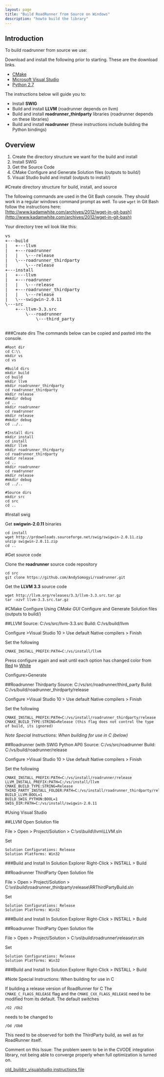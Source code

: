 ```yaml
---
layout: page
title: "Build RoadRunner from Source on Windows"
description: "howto build the library"
---
```


## Introduction

To build roadrunner from source we use:

Download and install the following prior to starting. These are the download links.
* [CMake](http://www.cmake.org/files/v2.8/cmake-2.8.12.1-win32-x86.exe)
* <a href="http://msdn.microsoft.com/en-us/library/dd831853(v=vs.100).aspx">Microsoft Visual Studio</a>
* [Python 2.7](http://python.org/ftp/python/2.7.6/python-2.7.6.msi)

The instructions below will guide you to:
 * Install **SWIG**
 * Build and install **LLVM** (roadrunner depends on llvm)
 * Build and install **roadrunner_thirdparty** libraries (roadrunner depends on these libraries)
 * Build and install **roadrunner** (these instructions include building the Python bindings)

## Overview
1. Create the directory structure we want for the build and install
2. Install SWIG
3. Get the Source Code
4. CMake Configure and Generate Solution files (outputs to build/)
5. Visual Studio build and install (outputs to install/)


#Create directory structure for build, install, and source

The following commands are used in the Git Bash console. They should work in a regular windows command prompt as well.  To use `wget` in Git Bash follow the instructions here: [http://www.kadamwhite.com/archives/2012/wget-in-git-bash](http://www.kadamwhite.com/archives/2012/wget-in-git-bash)

Your directory tree wil look like this:

<pre>
vs
+---build
|   +---llvm
|   +---roadrunner
|   |   \---release
|   \---roadrunner_thirdparty
|       \---release
+---install
|   +---llvm
|   +---roadrunner
|   |   \---release
|   +---roadrunner_thirdparty
|   |   \---release
|   \---swigwin-2.0.11
\---src
    +---llvm-3.3.src
        \---roadrunner
	        \---third_party

</pre>


###Create dirs
The commands below can be copied and pasted into the console.

    #Root dir
    cd C:\\
    mkdir vs
    cd vs

    #Build dirs
    mkdir build
    cd build
    mkdir llvm
    mkdir roadrunner_thirdparty
    cd roadrunner_thirdparty
    mkdir release
    #mkdir debug
    cd ..
    mkdir roadrunner
    cd roadrunner
    mkdir release
    #mkdir debug
    cd ../..

    #Install dirs
    mkdir install
    cd install
    mkdir llvm
    mkdir roadrunner_thirdparty
    cd roadrunner_thirdparty
    mkdir release
    cd ..
    mkdir roadrunner
    cd roadrunner
    mkdir release
    #mkdir debug
    cd ../..

    #Source dirs
    mkdir src
    cd src
    cd ..

   
#Install swig

Get **swigwin-2.0.11** binaries
    
    cd install
    wget http://prdownloads.sourceforge.net/swig/swigwin-2.0.11.zip
    unzip swigwin-2.0.11.zip
    cd ..

#Get source code

Clone the **roadrunner** source code repository
 
    cd src
    git clone https://github.com/AndySomogyi/roadrunner.git

Get the **LLVM 3.3** source code

    wget http://llvm.org/releases/3.3/llvm-3.3.src.tar.gz
    tar -xzvf llvm-3.3.src.tar.gz



#CMake Configure
Using *CMake GUI* Configure and Generate Solution files (outputs to build/)

##LLVM
    Source: C:/vs/src/llvm-3.3.src
    Build: C:/vs/build/llvm

Configure >Visual Studio 10 > Use default Native compilers > Finish

Set the following

    CMAKE_INSTALL_PREFIX:PATH=C:/vs/install/llvm

Press configure again and wait until each option has changed color from [Red](assets/images/ThirdPartyCMake.jpg) to [White](assets/images/ThirdPartyCMakeB.jpg)

Configure>Generate

##Roadrunner Thirdparty
    Source: C:/vs/src/roadrunner/third_party
    Build: C:/vs/build/roadrunner_thirdparty/release

Configure >Visual Studio 10 > Use default Native compilers > Finish

Set the following

    CMAKE_INSTALL_PREFIX:PATH=C:/vs/install/roadrunner_thirdparty/release
    CMAKE_BUILD_TYPE:STRING=Release (this flag does not control the type of build, its ignored)

*Note Special Instructions: When building for use in C (below)*

##Roadrunner (with SWIG Python API)
    Source: C:/vs/src/roadrunner
    Build: C:/vs/build/roadrunner/release

Configure >Visual Studio 10 > Use default Native compilers > Finish

Set the following

    CMAKE_INSTALL_PREFIX:PATH=C:/vs/install/roadrunner/release
    LLVM_INSTALL_PREFIX:PATH=C:/vs/install/llvm
    CMAKE_BUILD_TYPE:STRING=Release
    THIRD_PARTY_INSTALL_FOLDER:PATH=C:/vs/install/roadrunner_thirdparty/release
    BUILD_LLVM:BOOL=1
    BUILD_SWIG_PYTHON:BOOL=1
    SWIG_DIR:PATH=C:/vs/install/swigwin-2.0.11

#Using Visual Studio

##LLVM
Open Solution file

File > Open > Project/Solution > C:\vs\build\llvm\LLVM.sln

Set

    Solution Configurations: Release
    Solution Platforms: Win32

###Build and Install
In Solution Explorer Right-Click > INSTALL > Build

##Roadrunner ThirdParty
Open Solution file

File > Open > Project/Solution > C:\vs\build\roadrunner_thirdparty\release\RRThirdPartyBuild.sln

Set

    Solution Configurations: Release
    Solution Platforms: Win32

###Build and Install
In Solution Explorer Right-Click > INSTALL > Build

##Roadrunner ThirdParty
Open Solution file

File > Open > Project/Solution > C:\vs\build\roadrunner\release\rr.sln

Set

    Solution Configurations: Release
    Solution Platforms: Win32

###Build and Install
In Solution Explorer Right-Click > INSTALL > Build



#Note Special Instructions: When building for use in C 

If building a release version of RoadRunner for C 
The `CMAKE_C_FLAGS_RELEASE` flag and the `CMAKE_CXX_FLAGS_RELEASE` need to be modified from its default. The default switches 

    /O2 /Ob2

needs to be changed to

    /Od /Ob0

This need to be observed for both the ThirdParty build, as well as for RoadRunner itself.

Comment on this Issue: The problem seem to be in the CVODE integration library, not being able to converge properly when full optimization is turned on.

[old_buildrr_visualstudio instructions file](old_buildrr_visualstudio.html)
